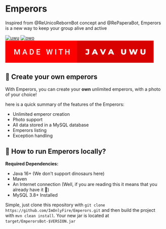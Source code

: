 # Emperors

Inspired from @ReUnicoRebornBot concept and @RePaperaBot, Emperors is a new way to keep your group alive and active

[![uwu](https://forthebadge.com/images/badges/gluten-free.svg)](https://forthebadge.com)
[![owo](https://forthebadge.com/images/badges/contains-cat-gifs.svg)](https://forthebadge.com)
[![microsoft java](badge/made-with-java-uwu.svg)](https://forthebadge.com)

## 🎉 Create your own emperors

With Emperors, you can create your **own** unlimited emperors, with a photo of your choice!

here is a quick summary of the features of the Emperors:

* Unlimited emperor creation
* Photo support
* All data stored in a MySQL database
* Emperors listing
* Exception handling

## 🎈 How to run Emperors locally?

**Required Dependencies:**

* Java 16+ (We don't support dinosaurs here)
* Maven
* An Internet connection (Well, if you are reading this it means that you already have it 👀)
* MySQL 3.8+ Installed

Simple, just clone this repository with `git clone https://github.com/ImOnlyFire/Emperors.git`
and then build the project with `mvn clean install`. Your new jar is located at `target/EmperorsBot-$VERSION.jar`
